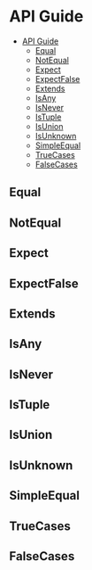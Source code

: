 # API Guide

- [API Guide](#api-guide)
  - [Equal](#equal)
  - [NotEqual](#notequal)
  - [Expect](#expect)
  - [ExpectFalse](#expectfalse)
  - [Extends](#extends)
  - [IsAny](#isany)
  - [IsNever](#isnever)
  - [IsTuple](#istuple)
  - [IsUnion](#isunion)
  - [IsUnknown](#isunknown)
  - [SimpleEqual](#simpleequals)
  - [TrueCases](#truecases)
  - [FalseCases](#falsecases)

## Equal

<!-- Insert JSDoc: Equal -->

## NotEqual

<!-- Insert JSDoc: NotEqual -->

## Expect

<!-- Insert JSDoc: Expect -->

## ExpectFalse

<!-- Insert JSDoc: ExpectFalse -->

## Extends

<!-- Insert JSDoc: Extends -->

## IsAny

<!-- Insert JSDoc: IsAny -->

## IsNever

<!-- Insert JSDoc: IsNever -->

## IsTuple

<!-- Insert JSDoc: IsTuple -->

## IsUnion

<!-- Insert JSDoc: IsUnion -->

## IsUnknown

<!-- Insert JSDoc: IsUnknown -->

## SimpleEqual

<!-- Insert JSDoc: SimpleEqual -->

## TrueCases

<!-- Insert JSDoc: TrueCases -->

## FalseCases

<!-- Insert JSDoc: FalseCases -->